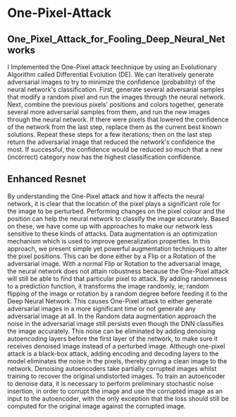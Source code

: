 # One-Pixel-Attack
## One_Pixel_Attack_for_Fooling_Deep_Neural_Networks
I Implemented the One-Pixel attack teechnique by using an Evolutionary Algorithm called Differential Evolution (DE). We can iteratively generate adversarial images to try to minimize the confidence (probability) of the neural network's classification. First, generate several adversarial samples that modify a random pixel and run the images through the neural network. Next, combine the previous pixels' positions and colors together, generate several more adversarial samples from them, and run the new images through the neural network. If there were pixels that lowered the confidence of the network from the last step, replace them as the current best known solutions. Repeat these steps for a few iterations; then on the last step return the adversarial image that reduced the network's confidence the most. If successful, the confidence would be reduced so much that a new (incorrect) category now has the highest classification confidence.

## Enhanced Resnet
By understanding the One-Pixel attack and how it affects the neural network, it is clear that the
location of the pixel plays a significant role for the image to be perturbed. Performing changes on
the pixel colour and the position can help the neural network to classify the image accurately.
Based on these, we have come up with approaches to make our network less sensitive to these
kinds of attacks. Data augmentation is an optimization mechanism which is used to improve generalization
properties. In this approach, we present simple yet powerful augmentation techniques to alter the
pixel positions. This can be done either by a Flip or a Rotation of the adversarial image.
With a normal Flip or Rotation to the adversarial image, the neural network does not attain
robustness because the One-Pixel attack will still be able to find that particular pixel to attack. By
adding randomness to a prediction function, it transforms the image randomly, ie; random flipping
of the image or rotation by a random degree before feeding it to the Deep Neural Network. This
causes One-Pixel attack to either generate adversarial images in a more significant time or not
generate any adversarial image at all.
In the Random data augmentation approach the noise in the adversarial image still persists even
though the DNN classifies the image accurately. This noise can be eliminated by adding denoising
autoencoding layers before the first layer of the network, to make sure it receives denoised image
instead of a perturbed image. Although one-pixel attack is a black-box attack, adding encoding
and decoding layers to the model eliminates the noise in the pixels, thereby giving a clean image
to the network.
Denoising autoencoders take partially corrupted images whilst training to recover the original
undistorted images. To train an autoencoder to denoise data, it is necessary to perform preliminary
stochastic noise insertion, in order to corrupt the image and use the corrupted image as an input to
the autoencoder, with the only exception that the loss should still be computed for the original image
against the corrupted image.
